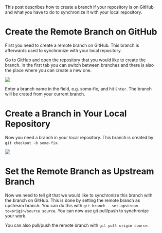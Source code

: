 This post describes how to create a branch if your repository is on GitHub and
what you have to do to synchronize it with your local repository.

# Create the Remote Branch on GitHub

First you need to create a remote branch on GitHub. This branch is afterwards
used to synchronize with your local repository.

Go to GitHub and open the repository that you would like to create the branch.
In the first tab you can switch between branches and there is also the place
where you can create a new one.

![](./data/github-create-branch.png)

Enter a branch name in the field, e.g. some-fix, and hit `Enter`. The branch
will be crated from your current branch.

# Create a Branch in Your Local Repository

Now you need a branch in your local repository. This branch is created by
`git checkout -b some-fix`.

![](./data/git-create-branch-locally.png)

# Set the Remote Branch as Upstream Branch

Now we need to tell git that we would like to synchronize this branch with the
branch on GitHub. This is done by setting the remote branch as upstream branch.
You can do this with `git branch --set-upstream-to=origin/source source`. You
can now use git pull/push to synchronize your work.

You can also pull/push the remote branch with `git pull origin source`.
